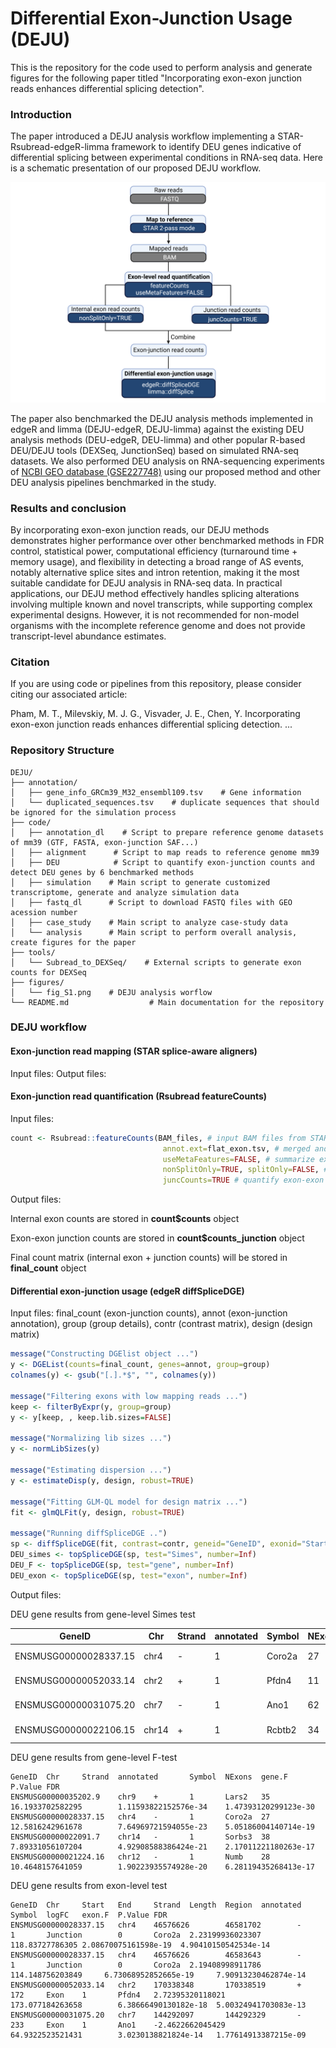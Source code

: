 # Differential Exon-Junction Usage (DEJU)

This is the repository for the code used to perform analysis and generate figures for the following paper titled "Incorporating exon-exon junction reads enhances differential splicing detection". 

### Introduction

The paper introduced a DEJU analysis workflow implementing a STAR-Rsubread-edgeR-limma framework to identify DEU genes indicative of differential splicing between experimental conditions in RNA-seq data. Here is a schematic presentation of our proposed DEJU workflow.

![DEJU_workflow](figures/fig_1.png)

The paper also benchmarked the DEJU analysis methods implemented in edgeR and limma (DEJU-edgeR, DEJU-limma) against the existing DEU analysis methods (DEU-edgeR, DEU-limma) and other popular R-based DEU/DEJU tools (DEXSeq, JunctionSeq) based on simulated RNA-seq datasets. We also performed DEU analysis on RNA-sequencing experiments of [NCBI GEO database (GSE227748)](https://www.ncbi.nlm.nih.gov/geo/query/acc.cgi?acc=GSE227748) using our proposed method and other DEU analysis pipelines benchmarked in the study.

### Results and conclusion

By incorporating exon-exon junction reads, our DEJU methods demonstrates higher performance over other benchmarked methods in FDR control, statistical power, computational efficiency (turnaround time + memory usage), and flexibility in detecting a broad range of AS events, notably alternative splice sites and intron retention, making it the most suitable candidate for DEJU analysis in RNA-seq data.
In practical applications, our DEJU method effectively handles splicing alterations involving multiple known and novel transcripts, while supporting complex experimental designs. However, it is not recommended for non-model organisms with the incomplete reference genome and does not provide transcript-level abundance estimates.

### Citation

If you are using code or pipelines from this repository, please consider citing our associated article:

Pham, M. T., Milevskiy, M. J. G., Visvader, J. E., Chen, Y. Incorporating exon-exon junction reads enhances differential splicing detection. ...

### Repository Structure

```plaintext
DEJU/
├── annotation/
│   ├── gene_info_GRCm39_M32_ensembl109.tsv    # Gene information
│   └── duplicated_sequences.tsv    # duplicate sequences that should be ignored for the simulation process
├── code/
│   ├── annotation_dl    # Script to prepare reference genome datasets of mm39 (GTF, FASTA, exon-junction SAF...) 
│   ├── alignment      # Script to map reads to reference genome mm39
│   ├── DEU            # Script to quantify exon-junction counts and detect DEU genes by 6 benchmarked methods
│   ├── simulation    # Main script to generate customized transcriptome, generate and analyze simulation data
│   ├── fastq_dl      # Script to download FASTQ files with GEO acession number
│   ├── case_study    # Main script to analyze case-study data
│   └── analysis      # Main script to perform overall analysis, create figures for the paper
├── tools/
│   └── Subread_to_DEXSeq/    # External scripts to generate exon counts for DEXSeq
├── figures/
│   └── fig_S1.png    # DEJU analysis worflow
└── README.md                  # Main documentation for the repository
```

### DEJU workflow

#### Exon-junction read mapping (STAR splice-aware aligners)

Input files:
Output files:

#### Exon-junction read quantification (Rsubread featureCounts)

Input files:

```r
count <- Rsubread::featureCounts(BAM_files, # input BAM files from STAR aligner
                                  annot.ext=flat_exon.tsv, # merged and flattened exon annotation
                                  useMetaFeatures=FALSE, # summarize exon-level reads
                                  nonSplitOnly=TRUE, splitOnly=FALSE, # quantify internal exon reads
                                  juncCounts=TRUE # quantify exon-exon junction reads)
```

Output files:

Internal exon counts are stored in **count$counts** object

Exon-exon junction counts are stored in **count$counts_junction** object

Final count matrix (internal exon + junction counts) will be stored in **final_count** object

#### Differential exon-junction usage (edgeR diffSpliceDGE)

Input files: final_count (exon-junction counts), annot (exon-junction annotation), group (group details), contr (contrast matrix), design (design matrix)

```r
message("Constructing DGElist object ...")  
y <- DGEList(counts=final_count, genes=annot, group=group)
colnames(y) <- gsub("[.].*$", "", colnames(y))

message("Filtering exons with low mapping reads ...")
keep <- filterByExpr(y, group=group)
y <- y[keep, , keep.lib.sizes=FALSE]

message("Normalizing lib sizes ...")
y <- normLibSizes(y)

message("Estimating dispersion ...")
y <- estimateDisp(y, design, robust=TRUE)

message("Fitting GLM-QL model for design matrix ...")
fit <- glmQLFit(y, design, robust=TRUE)

message("Running diffSpliceDGE ..")
sp <- diffSpliceDGE(fit, contrast=contr, geneid="GeneID", exonid="Start")
DEU_simes <- topSpliceDGE(sp, test="Simes", number=Inf)
DEU_F <- topSpliceDGE(sp, test="gene", number=Inf)
DEU_exon <- topSpliceDGE(sp, test="exon", number=Inf)
```

Output files:

DEU gene results from gene-level Simes test

|GeneID|Chr|Strand|annotated|Symbol|NExons|P.Value|FDR|
|----|----|----|----|----|----|----|----|
|ENSMUSG00000028337.15|chr4|-|1|Coro2a|27|5.63409202936316e-18|7.44150875238286e-14|
|ENSMUSG00000052033.14|chr2|+|1|Pfdn4|11|7.025331391432e-17|4.63952885090169e-13|
|ENSMUSG00000031075.20|chr7|-|1|Ano1|62|1.87426860695308e-12|8.25177992021212e-09|
|ENSMUSG00000022106.15|chr14|+|1|Rcbtb2|34|3.01085278939628e-12|9.9418359105865e-09|

DEU gene results from gene-level F-test

```tsv
GeneID  Chr     Strand  annotated       Symbol  NExons  gene.F  P.Value FDR
ENSMUSG00000035202.9    chr9    +       1       Lars2   35      16.1933702582295        1.11593822152576e-34    1.47393120299123e-30
ENSMUSG00000028337.15   chr4    -       1       Coro2a  27      12.5816242961678        7.64969721594055e-23    5.05186004140714e-19
ENSMUSG00000022091.7    chr14   -       1       Sorbs3  38      7.89331056107204        4.92908588386424e-21    2.17011221180263e-17
ENSMUSG00000021224.16   chr12   -       1       Numb    28      10.4648157641059        1.90223935574928e-20    6.28119435268413e-17
```

DEU gene results from exon-level test

```tsv
GeneID  Chr     Start   End     Strand  Length  Region  annotated       Symbol  logFC   exon.F  P.Value FDR
ENSMUSG00000028337.15   chr4    46576626        46581702        -       1       Junction        0       Coro2a  2.23199936023307        118.83727786305 2.08670075161598e-19  4.90410150542534e-14
ENSMUSG00000028337.15   chr4    46576626        46583643        -       1       Junction        0       Coro2a  2.19408998911786        114.148756203849     6.73068952852665e-19     7.90913230462874e-14
ENSMUSG00000052033.14   chr2    170338348       170338519       +       172     Exon    1       Pfdn4   2.72395320118021        173.077184263658        6.38666490130182e-18  5.00324941703083e-13
ENSMUSG00000031075.20   chr7    144292097       144292329       -       233     Exon    1       Ano1    -2.4622662045429        64.9322523521431        3.0230138821824e-14   1.77614913387215e-09
```
